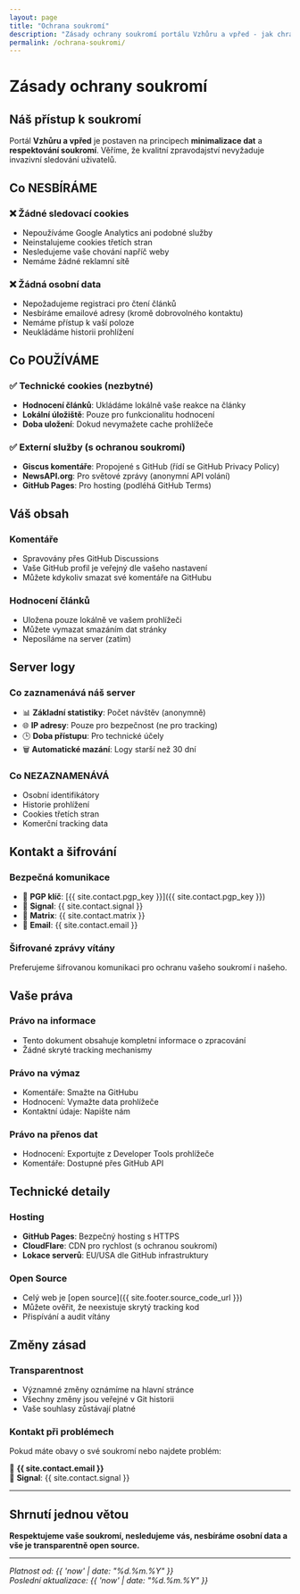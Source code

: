 ```yaml
---
layout: page
title: "Ochrana soukromí"
description: "Zásady ochrany soukromí portálu Vzhůru a vpřed - jak chráníme vaše data a respektujeme vaše soukromí"
permalink: /ochrana-soukromi/
---
```


# Zásady ochrany soukromí

## Náš přístup k soukromí

Portál **Vzhůru a vpřed** je postaven na principech **minimalizace dat** a **respektování soukromí**. Věříme, že kvalitní zpravodajství nevyžaduje invazivní sledování uživatelů.

## Co NESBÍRÁME

### ❌ Žádné sledovací cookies
- Nepoužíváme Google Analytics ani podobné služby
- Neinstalujeme cookies třetích stran
- Nesledujeme vaše chování napříč weby
- Nemáme žádné reklamní sítě

### ❌ Žádná osobní data
- Nepožadujeme registraci pro čtení článků
- Nesbíráme emailové adresy (kromě dobrovolného kontaktu)
- Nemáme přístup k vaší poloze
- Neukládáme historii prohlížení

## Co POUŽÍVÁME

### ✅ Technické cookies (nezbytné)
- **Hodnocení článků**: Ukládáme lokálně vaše reakce na články
- **Lokální úložiště**: Pouze pro funkcionalitu hodnocení
- **Doba uložení**: Dokud nevymažete cache prohlížeče

### ✅ Externí služby (s ochranou soukromí)
- **Giscus komentáře**: Propojené s GitHub (řídí se GitHub Privacy Policy)
- **NewsAPI.org**: Pro světové zprávy (anonymní API volání)
- **GitHub Pages**: Pro hosting (podléhá GitHub Terms)

## Váš obsah

### Komentáře
- Spravovány přes GitHub Discussions
- Vaše GitHub profil je veřejný dle vašeho nastavení
- Můžete kdykoliv smazat své komentáře na GitHubu

### Hodnocení článků
- Uložena pouze lokálně ve vašem prohlížeči
- Můžete vymazat smazáním dat stránky
- Neposíláme na server (zatím)

## Server logy

### Co zaznamenává náš server
- 📊 **Základní statistiky**: Počet návštěv (anonymně)
- 🌐 **IP adresy**: Pouze pro bezpečnost (ne pro tracking)
- 🕒 **Doba přístupu**: Pro technické účely
- 🗑️ **Automatické mazání**: Logy starší než 30 dní

### Co NEZAZNAMENÁVÁ
- Osobní identifikátory
- Historie prohlížení
- Cookies třetích stran
- Komerční tracking data

## Kontakt a šifrování

### Bezpečná komunikace
- 🔐 **PGP klíč**: [{{ site.contact.pgp_key }}]({{ site.contact.pgp_key }})
- 📱 **Signal**: {{ site.contact.signal }}
- 💬 **Matrix**: {{ site.contact.matrix }}
- 📧 **Email**: {{ site.contact.email }}

### Šifrované zprávy vítány
Preferujeme šifrovanou komunikaci pro ochranu vašeho soukromí i našeho.

## Vaše práva

### Právo na informace
- Tento dokument obsahuje kompletní informace o zpracování
- Žádné skryté tracking mechanismy

### Právo na výmaz
- Komentáře: Smažte na GitHubu
- Hodnocení: Vymažte data prohlížeče
- Kontaktní údaje: Napište nám

### Právo na přenos dat
- Hodnocení: Exportujte z Developer Tools prohlížeče
- Komentáře: Dostupné přes GitHub API

## Technické detaily

### Hosting
- **GitHub Pages**: Bezpečný hosting s HTTPS
- **CloudFlare**: CDN pro rychlost (s ochranou soukromí)
- **Lokace serverů**: EU/USA dle GitHub infrastruktury

### Open Source
- Celý web je [open source]({{ site.footer.source_code_url }})
- Můžete ověřit, že neexistuje skrytý tracking kod
- Přispívání a audit vítány

## Změny zásad

### Transparentnost
- Významné změny oznámíme na hlavní stránce
- Všechny změny jsou veřejné v Git historii
- Vaše souhlasy zůstávají platné

### Kontakt při problémech
Pokud máte obavy o své soukromí nebo najdete problém:

📧 **{{ site.contact.email }}**  
🔐 **Signal**: {{ site.contact.signal }}

---

## Shrnutí jednou větou

**Respektujeme vaše soukromí, nesledujeme vás, nesbíráme osobní data a vše je transparentně open source.**

---

*Platnost od: {{ 'now' | date: "%d.%m.%Y" }}*  
*Poslední aktualizace: {{ 'now' | date: "%d.%m.%Y" }}*